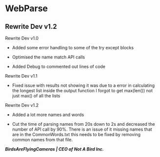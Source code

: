 # WebParse

## Rewrite Dev v1.2

Rewrite Dev v1.0

- Added some error handling to some of the try except blocks

- Optimised the name match API calls

- Added Debug to commented out lines of code


Rewrite Dev v1.1

- Fixed issue with results not showing it was due to a error in calculating the longest list inside the output function I forgot to get max(len()) not just max() of all the lists


Rewrite Dev v1.2

- Added a lot more names and words

- Cut the time of parsing names from 20s down to 2s and decreased the number of API call by 90%. There is an issue of it missing names that are in the CommonWords.txt this needs to be fixed by removing common names from that file.

***BirdsAreFlyingCameras | CEO of Not A Bird Inc.***

  
  
